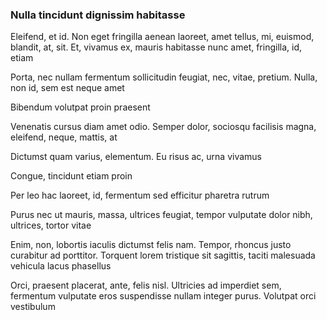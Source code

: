 ### Nulla tincidunt dignissim habitasse

Eleifend, et id. Non eget fringilla aenean laoreet, amet tellus, mi, euismod, blandit, at, sit. Et, vivamus ex, mauris habitasse nunc amet, fringilla, id, etiam

Porta, nec nullam fermentum sollicitudin feugiat, nec, vitae, pretium. Nulla, non id, sem est neque amet

Bibendum volutpat proin praesent

Venenatis cursus diam amet odio. Semper dolor, sociosqu facilisis magna, eleifend, neque, mattis, at

Dictumst quam varius, elementum. Eu risus ac, urna vivamus

Congue, tincidunt etiam proin

Per leo hac laoreet, id, fermentum sed efficitur pharetra rutrum

Purus nec ut mauris, massa, ultrices feugiat, tempor vulputate dolor nibh, ultrices, tortor vitae

Enim, non, lobortis iaculis dictumst felis nam. Tempor, rhoncus justo curabitur ad porttitor. Torquent lorem tristique sit sagittis, taciti malesuada vehicula lacus phasellus

Orci, praesent placerat, ante, felis nisl. Ultricies ad imperdiet sem, fermentum vulputate eros suspendisse nullam integer purus. Volutpat orci vestibulum


